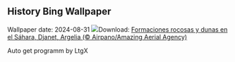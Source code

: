 ## History Bing Wallpaper
Wallpaper date: 2024-08-31
![](https://www.bing.com/th?id=OHR.DjanetAlgeria_ES-ES4121297619_UHD.jpg&w=1000)Download: [Formaciones rocosas y dunas en el Sáhara, Djanet, Argelia (© Airpano/Amazing Aerial Agency)](https://www.bing.com/th?id=OHR.DjanetAlgeria_ES-ES4121297619_UHD.jpg)

Auto get programm by LtgX
